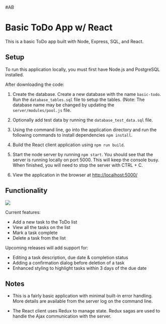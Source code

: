 #AB
# Basic ToDo App w/ React

This is a basic ToDo app built with Node, Express, SQL, and React.

## Setup
To run this application locally, you must first have Node.js and PostgreSQL installed.

After downloading the code:

1. Create the database. Create a new database with the name `basic-todo`. Run the `database_tables.sql` file to setup the tables. (Note: The database name may be changed by updating the `server/modules/pool.js` file.

2. Optionally add test data by running the `database_test_data.sql` file.

3. Using the command line, go into the application directory and run the following commands to install dependencies `npm install`.

4. Build the React client application using `npm run build`.

5. Start the node server by running `npm start`. You should see that the server is running locally on port 5000. This will keep the console busy. When finished, you will need to stop the server with CTRL + C. 

6. View the application in the browser at [http://localhost:5000/](http://localhost:5000/)

## Functionality

![](ScreenShot.png)

Current features:

- Add a new task to the ToDo list
- View all the tasks on the list
- Mark a task complete
- Delete a task from the list

Upcoming releases will add support for:

- Editing a task description, due date & completion status
- Adding a confirmation dialog before deletion of a task
- Enhanced styling to highlight tasks within 3 days of the due date

## Notes

- This is a fairly basic application with minimal built-in error handling. More details are available from the server log on the command line.

- The React client uses Redux to manage state. Redux sagas are used to handle the Ajax communication with the server.
